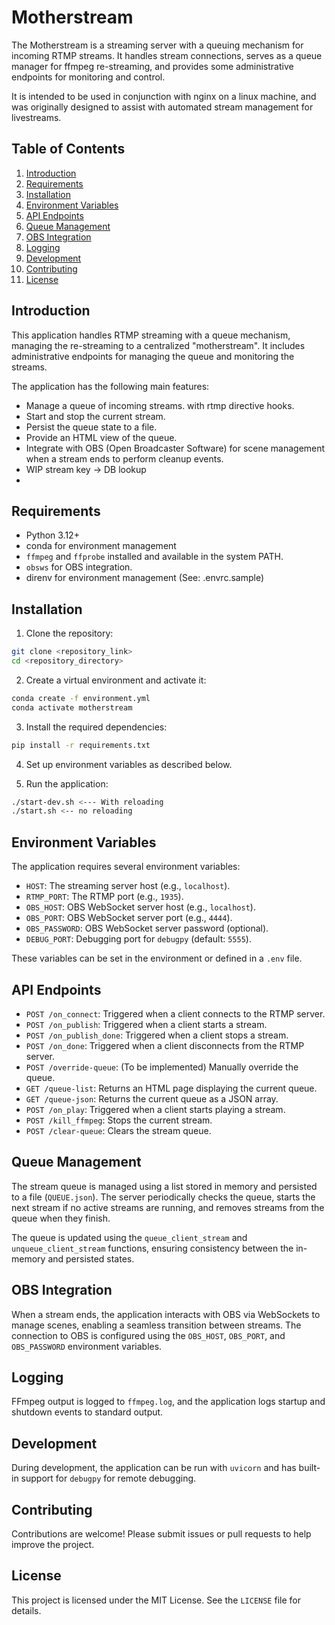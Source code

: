 # Motherstream

The Motherstream is a streaming server with a queuing mechanism for incoming RTMP streams. It handles stream connections, serves as a queue manager for ffmpeg re-streaming, and provides some administrative endpoints for monitoring and control.

It is intended to be used in conjunction with nginx on a linux machine, and was originally designed to assist with automated stream management for livestreams.

## Table of Contents

1. [Introduction](#introduction)
2. [Requirements](#requirements)
3. [Installation](#installation)
4. [Environment Variables](#environment-variables)
5. [API Endpoints](#api-endpoints)
6. [Queue Management](#queue-management)
7. [OBS Integration](#obs-integration)
8. [Logging](#logging)
9. [Development](#development)
10. [Contributing](#contributing)
11. [License](#license)

## Introduction

This application handles RTMP streaming with a queue mechanism, managing the re-streaming to a centralized "motherstream". It includes administrative endpoints for managing the queue and monitoring the streams. 

The application has the following main features:

- Manage a queue of incoming streams. with rtmp directive hooks.
- Start and stop the current stream.
- Persist the queue state to a file.
- Provide an HTML view of the queue.
- Integrate with OBS (Open Broadcaster Software) for scene management when a stream ends to perform cleanup events.
- WIP stream key -> DB lookup
- 

## Requirements

- Python 3.12+
- conda for environment management
- `ffmpeg` and `ffprobe` installed and available in the system PATH.
- `obsws` for OBS integration.
- direnv for environment management (See: .envrc.sample)

## Installation

1. Clone the repository:

```sh
git clone <repository_link>
cd <repository_directory>
```

2. Create a virtual environment and activate it:

```sh
conda create -f environment.yml
conda activate motherstream
```

3. Install the required dependencies:

```sh
pip install -r requirements.txt
```

4. Set up environment variables as described below.

5. Run the application:

```sh
./start-dev.sh <--- With reloading
./start.sh <-- no reloading
```

## Environment Variables

The application requires several environment variables:

- `HOST`: The streaming server host (e.g., `localhost`).
- `RTMP_PORT`: The RTMP port (e.g., `1935`).
- `OBS_HOST`: OBS WebSocket server host (e.g., `localhost`).
- `OBS_PORT`: OBS WebSocket server port (e.g., `4444`).
- `OBS_PASSWORD`: OBS WebSocket server password (optional).
- `DEBUG_PORT`: Debugging port for `debugpy` (default: `5555`).

These variables can be set in the environment or defined in a `.env` file.

## API Endpoints

- `POST /on_connect`: Triggered when a client connects to the RTMP server.
- `POST /on_publish`: Triggered when a client starts a stream.
- `POST /on_publish_done`: Triggered when a client stops a stream.
- `POST /on_done`: Triggered when a client disconnects from the RTMP server.
- `POST /override-queue`: (To be implemented) Manually override the queue.
- `GET /queue-list`: Returns an HTML page displaying the current queue.
- `GET /queue-json`: Returns the current queue as a JSON array.
- `POST /on_play`: Triggered when a client starts playing a stream.
- `POST /kill_ffmpeg`: Stops the current stream.
- `POST /clear-queue`: Clears the stream queue.

## Queue Management

The stream queue is managed using a list stored in memory and persisted to a file (`QUEUE.json`). The server periodically checks the queue, starts the next stream if no active streams are running, and removes streams from the queue when they finish.

The queue is updated using the `queue_client_stream` and `unqueue_client_stream` functions, ensuring consistency between the in-memory and persisted states.

## OBS Integration

When a stream ends, the application interacts with OBS via WebSockets to manage scenes, enabling a seamless transition between streams. The connection to OBS is configured using the `OBS_HOST`, `OBS_PORT`, and `OBS_PASSWORD` environment variables.

## Logging

FFmpeg output is logged to `ffmpeg.log`, and the application logs startup and shutdown events to standard output.

## Development

During development, the application can be run with `uvicorn` and has built-in support for `debugpy` for remote debugging.

## Contributing

Contributions are welcome! Please submit issues or pull requests to help improve the project.

## License

This project is licensed under the MIT License. See the `LICENSE` file for details.